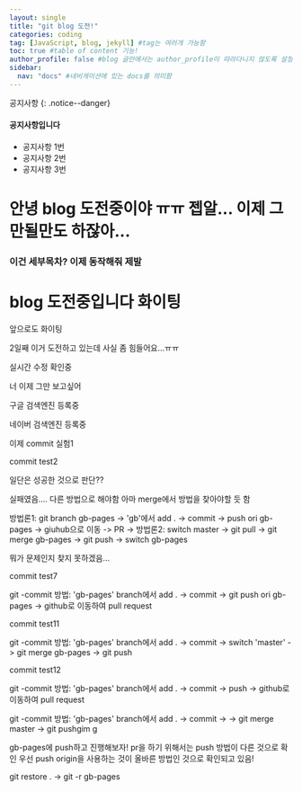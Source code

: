 ```yaml
---
layout: single
title: "git blog 도전!"
categories: coding
tag: [JavaScript, blog, jekyll] #tag는 여러개 가능함
toc: true #table of content 기능!
author_profile: false #blog 글안에서는 author_profile이 따라다니지 않도록 설정함
sidebar:
  nav: "docs" #네비게이션에 있는 docs를 의미함
---
```


공지사항
{: .notice--danger}

<div class="notice--success">
<h4>공지사항입니다</h4>
<ul>
  <li>공지사항 1번</li>
  <li>공지사항 2번</li>
  <li>공지사항 3번</li>
</ul>
</div>

# 안녕 blog 도전중이야 ㅠㅠ 젭알... 이제 그만될만도 하잖아...

### 이건 세부목차? 이제 동작해줘 제발

# blog 도전중입니다 화이팅

앞으로도 화이팅

2일째 이거 도전하고 있는데 사실 좀 힘들어요...ㅠㅠ

실시간 수정 확인중

너 이제 그만 보고싶어

구글 검색엔진 등록중

네이버 검색엔진 등록중

이제 commit 실험1

commit test2

일단은 성공한 것으로 판단??

실패였음.... 다른 방법으로 해야함
아마 merge에서 방법을 찾아야할 듯 함

방법론1: git branch gb-pages -> 'gb'에서 add . -> commit ->
push ori gb-pages -> giuhub으로 이동 -> PR ->
방법론2: switch master -> git pull -> git merge gb-pages ->
git push -> switch gb-pages

뭐가 문제인지 찾지 못하겠음...

commit test7

git -commit 방법: 'gb-pages' branch에서 add . -> commit ->
git push ori gb-pages
-> github로 이동하여 pull request

commit test11

git -commit 방법: 'gb-pages' branch에서 add . -> commit ->
switch 'master' -> git merge gb-pages -> git push

commit test12

git -commit 방법: 'gb-pages' branch에서 add . -> commit -> push
-> github로 이동하여 pull request

git -commit 방법: 'gb-pages' branch에서 add . -> commit ->
-> git merge master -> git pushgim g

gb-pages에 push하고 진행해보자!
pr을 하기 위해서는 push 방법이 다른 것으로 확인
우선 push origin을 사용하는 것이 올바른 방법인 것으로 확인되고 있음!

git restore . -> git -r gb-pages
